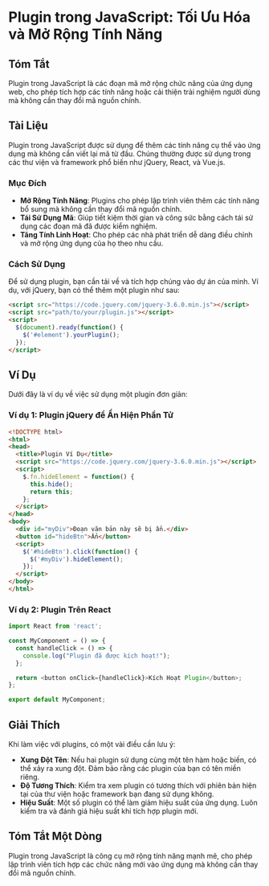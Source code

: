 <!--
Meta Description: # Plugin trong JavaScript: Tối Ưu Hóa và Mở Rộng Tính Năng ## Tóm Tắt Plugin trong JavaScript là các đoạn mã mở rộng chức năng của ứng dụng web, cho p...
Meta Keywords: plugin, dụng, script, các, năng
-->

# Plugin trong JavaScript: Tối Ưu Hóa và Mở Rộng Tính Năng

## Tóm Tắt
Plugin trong JavaScript là các đoạn mã mở rộng chức năng của ứng dụng web, cho phép tích hợp các tính năng hoặc cải thiện trải nghiệm người dùng mà không cần thay đổi mã nguồn chính.

## Tài Liệu
Plugin trong JavaScript được sử dụng để thêm các tính năng cụ thể vào ứng dụng mà không cần viết lại mã từ đầu. Chúng thường được sử dụng trong các thư viện và framework phổ biến như jQuery, React, và Vue.js. 

### Mục Đích
- **Mở Rộng Tính Năng**: Plugins cho phép lập trình viên thêm các tính năng bổ sung mà không cần thay đổi mã nguồn chính.
- **Tái Sử Dụng Mã**: Giúp tiết kiệm thời gian và công sức bằng cách tái sử dụng các đoạn mã đã được kiểm nghiệm.
- **Tăng Tính Linh Hoạt**: Cho phép các nhà phát triển dễ dàng điều chỉnh và mở rộng ứng dụng của họ theo nhu cầu.

### Cách Sử Dụng
Để sử dụng plugin, bạn cần tải về và tích hợp chúng vào dự án của mình. Ví dụ, với jQuery, bạn có thể thêm một plugin như sau:

```html
<script src="https://code.jquery.com/jquery-3.6.0.min.js"></script>
<script src="path/to/your/plugin.js"></script>
<script>
  $(document).ready(function() {
    $('#element').yourPlugin();
  });
</script>
```

## Ví Dụ
Dưới đây là ví dụ về việc sử dụng một plugin đơn giản:

### Ví dụ 1: Plugin jQuery để Ẩn Hiện Phần Tử
```html
<!DOCTYPE html>
<html>
<head>
  <title>Plugin Ví Dụ</title>
  <script src="https://code.jquery.com/jquery-3.6.0.min.js"></script>
  <script>
    $.fn.hideElement = function() {
      this.hide();
      return this;
    };
  </script>
</head>
<body>
  <div id="myDiv">Đoạn văn bản này sẽ bị ẩn.</div>
  <button id="hideBtn">Ẩn</button>
  <script>
    $('#hideBtn').click(function() {
      $('#myDiv').hideElement();
    });
  </script>
</body>
</html>
```

### Ví dụ 2: Plugin Trên React
```javascript
import React from 'react';

const MyComponent = () => {
  const handleClick = () => {
    console.log("Plugin đã được kích hoạt!");
  };

  return <button onClick={handleClick}>Kích Hoạt Plugin</button>;
};

export default MyComponent;
```

## Giải Thích
Khi làm việc với plugins, có một vài điều cần lưu ý:
- **Xung Đột Tên**: Nếu hai plugin sử dụng cùng một tên hàm hoặc biến, có thể xảy ra xung đột. Đảm bảo rằng các plugin của bạn có tên miền riêng.
- **Độ Tương Thích**: Kiểm tra xem plugin có tương thích với phiên bản hiện tại của thư viện hoặc framework bạn đang sử dụng không.
- **Hiệu Suất**: Một số plugin có thể làm giảm hiệu suất của ứng dụng. Luôn kiểm tra và đánh giá hiệu suất khi tích hợp plugin mới.

## Tóm Tắt Một Dòng
Plugin trong JavaScript là công cụ mở rộng tính năng mạnh mẽ, cho phép lập trình viên tích hợp các chức năng mới vào ứng dụng mà không cần thay đổi mã nguồn chính.
